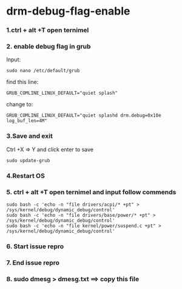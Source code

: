 # drm-debug-flag-enable



### 1.ctrl + alt +T open ternimel 
### 2. enable debug flag in grub
Input:
```
sudo nano /etc/default/grub  
```
find this line:
```
GRUB_COMLINE_LINUX_DEFAULT="quiet splash"   
```
change to:  
```
GRUB_COMLINE_LINUX_DEFAULT="quiet splashd drm.debug=0x10e log_buf_len=4M"  
```
### 3.Save and exit 
Ctrl +X => Y and click enter to save  
```
sudo update-grub  
```
### 4.Restart OS
### 5. ctrl + alt +T open ternimel and input follow commends
```
sudo bash -c 'echo -n "file drivers/acpi/* +pt" > /sys/kernel/debug/dynamic_debug/control'  
sudo bash -c 'echo -n "file drivers/base/power/* +pt" > /sys/kernel/debug/dynamic_debug/control'  
sudo bash -c 'echo -n "file kernel/power/suspend.c +pt" > /sys/kernel/debug/dynamic_debug/control'  
```
### 6. Start issue repro 
### 7. End issue repro 
### 8. sudo dmesg > dmesg.txt  ==> copy this file 

